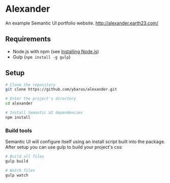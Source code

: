 # Alexander
An example Semantic UI portfolio website. http://alexander.earth23.com/

## Requirements
* Node.js with npm
(see [Installing Node.js](https://nodejs.org/en/download/package-manager/))
* Gulp (`npm install -g gulp`)

## Setup

```bash
# Clone the repository
git clone https://github.com/ybaras/alexander.git

# Enter the project's directory
cd alexander

# Install Semantic UI dependencies
npm install
```
### Build tools

Semantic UI will configure itself using an install script built into the package.
After setup you can use gulp to build your project's css:
```bash
# Build all files
gulp build

# Watch files
gulp watch
```
